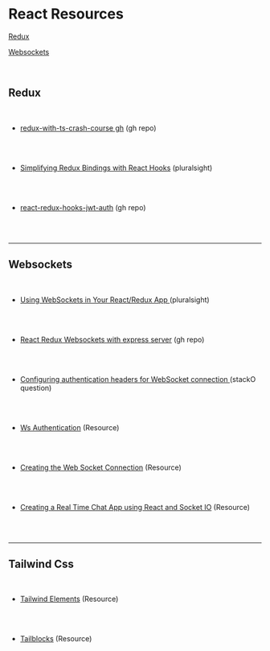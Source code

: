 # React Resources

 [Redux](#Redux)

 [Websockets](#Websockets)

<br/>

## Redux

<br/>

- [redux-with-ts-crash-course gh](https://github.com/harblaith7/redux-with-ts-crash-course) (gh repo)

<br/>
<br/>

- [Simplifying Redux Bindings with React Hooks](https://www.pluralsight.com/guides/simplifying-redux-bindings-with-react-hooks) (pluralsight)

<br/>
<br/>

- [react-redux-hooks-jwt-auth](https://github.com/bezkoder/react-redux-hooks-jwt-auth) (gh repo)

<br/>
<br/>

---

## Websockets 

<br/>

- [Using WebSockets in Your React/Redux App ](https://www.pluralsight.com/guides/using-web-sockets-in-your-reactredux-app) (pluralsight)

<br/>
<br/>

- [React Redux Websockets with express server](https://github.com/ManZzup/plguides/tree/master/11-using-websockets-in-your-react-redux-app/chat-app) (gh repo)


<br/>
<br/>

- [Configuring authentication headers for WebSocket connection
](https://stackoverflow.com/questions/28965210/configuring-authentication-headers-for-websocket-connection) (stackO question)

<br/>
<br/>

- [Ws Authentication](https://websockets.readthedocs.io/en/latest/topics/authentication.html) (Resource)

<br/>
<br/>

- [Creating the Web Socket Connection](https://www.fico.com/fico-xpress-optimization/docs/latest/insight5/compute/GUID-2C061610-71F8-431B-BDF0-4C3DAF642D13.html) (Resource)

<br/>
<br/>

- [Creating a Real Time Chat App using React and Socket IO](https://www.section.io/engineering-education/creating-a-real-time-chat-app-with-react-socket-io-with-e2e-encryption/) (Resource)

<br/>
<br/>

---

## Tailwind Css

<br/>

- [Tailwind Elements](https://tailwind-elements.com) (Resource)

<br/>
<br/>

- [Tailblocks](https://tailblocks.cc) (Resource)

<br/>
<br/>










